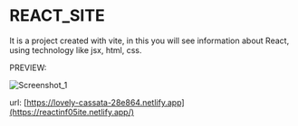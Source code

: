 # REACT_SITE

It is a project created with vite, in this you will see information about React, using technology like jsx, html, css.

PREVIEW:


![Screenshot_1](https://github.com/FacundoUG/React_site/assets/71556057/958884fe-641a-42e1-81d5-80154de9f7e1)


url: [https://lovely-cassata-28e864.netlify.app](https://reactinf05ite.netlify.app/)
